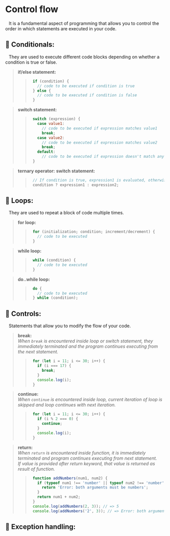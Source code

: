 # Control flow
&ensp; It is a fundamental aspect of programming that allows you to control the order in which statements are executed in your code.

## <a name="conditionals"></a>📖 Conditionals:
&ensp; They are used to execute different code blocks depending on whether a condition is true or false. 

> **if/else statement:**
> > ```javascript
> >  if (condition) {
> >    // code to be executed if condition is true
> >  } else {
> >    // code to be executed if condition is false
> >  }
> > ```

> **switch statement:**
> > ```javascript
> >  switch (expression) {
> >    case value1:
> >      // code to be executed if expression matches value1
> >      break;
> >    case value2:
> >      // code to be executed if expression matches value2
> >      break;
> >    default:
> >      // code to be executed if expression doesn't match any case
> >  }
> > ```

> **ternary operator:**
> **switch statement:**
> > ```javascript
> >  // If condition is true, expression1 is evaluated, otherwise expression2 is evaluated.
> >  condition ? expression1 : expression2;
> > ```


## <a name="loops"></a>📖 Loops:
&ensp; They are used to repeat a block of code multiple times.

> **for loop:**
> > ```javascript
> >  for (initialization; condition; increment/decrement) {
> >    // code to be executed
> >  }
> > ```

> **while loop:**
> > ```javascript
> >  while (condition) {
> >    // code to be executed
> >  }
> > ```

> **do..while loop:**
> > ```javascript
> >  do {
> >    // code to be executed
> >  } while (condition);
> > ```


## <a name="controls"></a>📖 Controls:
&ensp; Statements that allow you to modify the flow of your code.

> **break:**\
> _When `break` is encountered inside loop or switch statement, they immediately terminated
> and the program continues executing from the next statement._
> > ```javascript
> >  for (let i = 11; i <= 30; i++) {
> >    if (i === 17) {
> >      break;
> >    }
> >    console.log(i);
> >  }
> > ```

> **continue:**\
> _When `continue` is encountered inside loop, current iteration of loop is skipped
> and loop continues with next iteration._
> > ```javascript
> >  for (let i = 11; i <= 30; i++) {
> >    if (i % 2 === 0) {
> >      continue;
> >    }
> >    console.log(i);
> >  }
> > ```

> **return:**\
> _When `return` is encountered inside function, it is immediately terminated 
> and program continues executing from next statement._\
> _If value is provided after return keyword, that value is returned as result of function._
> > ```javascript
> >  function addNumbers(num1, num2) {
> >    if (typeof num1 !== 'number' || typeof num2 !== 'number') {
> >      return 'Error: both arguments must be numbers';
> >    }
> >    return num1 + num2;
> >  }
> >  console.log(addNumbers(2, 3)); // => 5
> >  console.log(addNumbers('2', 3)); // => Error: both arguments must be numbers
> > ```


## <a name="exceptions"></a>📖 Exception handling:







